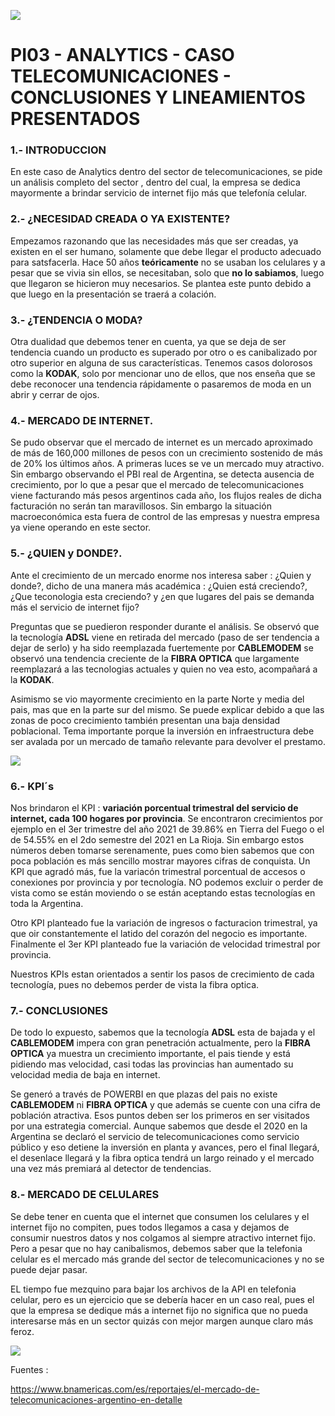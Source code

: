 ![](https://img.freepik.com/vector-gratis/fondo-torre-digital-telecomunicaciones-moviles_1017-23175.jpg)


# PI03 - ANALYTICS - CASO TELECOMUNICACIONES - CONCLUSIONES Y LINEAMIENTOS PRESENTADOS

### 1.- INTRODUCCION

En este caso de Analytics dentro del sector de telecomunicaciones, se pide un análisis completo del sector , dentro del cual, la empresa se dedica mayormente a brindar servicio de internet fijo más que telefonía celular.

### 2.- ¿NECESIDAD CREADA O YA EXISTENTE?

Empezamos razonando que las necesidades más que ser creadas, ya existen en el ser humano, solamente que debe llegar el producto adecuado para satsfacerla. Hace 50 años **teóricamente** no se usaban los celulares y a pesar que se vivia sin ellos, se necesitaban, solo que **no lo sabiamos**, luego que llegaron se hicieron muy necesarios. Se plantea este punto debido a que luego en la presentación se traerá a colación.

### 3.- ¿TENDENCIA O MODA?

Otra dualidad que debemos tener en cuenta, ya que se deja de ser tendencia cuando un producto es superado por otro o es canibalizado por otro superior en alguna de sus características. Tenemos casos dolorosos como la **KODAK**, solo por mencionar uno de ellos, que nos enseña que se debe reconocer una tendencia rápidamente o pasaremos de moda en un abrir y cerrar de ojos.

### 4.- MERCADO DE INTERNET.
Se pudo observar que el mercado de internet es un mercado aproximado de más de 160,000 millones de pesos con un crecimiento sostenido de más de 20% los últimos años. A primeras luces se ve un mercado muy atractivo. Sin embargo observando el PBI real de Argentina, se detecta ausencia de crecimiento, por lo que a pesar que el mercado de telecomunicaciones viene facturando más pesos argentinos cada año, los flujos reales de dicha facturación no serán tan maravillosos. Sin embargo la situación macroeconómica esta fuera de control de las empresas y nuestra empresa ya viene operando en este sector.

### 5.- ¿QUIEN y DONDE?.

Ante el crecimiento de un mercado enorme nos interesa saber : ¿Quien y donde?, dicho de una manera más académica : ¿Quien está creciendo?, ¿Que teconologia esta creciendo? y ¿en que lugares del pais se demanda más el servicio de internet fijo?

Preguntas que se puedieron responder durante el análisis. Se observó que la tecnología **ADSL** viene en retirada del mercado (paso de ser tendencia a dejar de serlo) y ha sido reemplazada fuertemente por **CABLEMODEM** se observó una tendencia creciente de la **FIBRA OPTICA** que largamente reemplazará a las tecnologias actuales y quien no vea esto, acompañará a la **KODAK**.

Asimismo se vio mayormente crecimiento en la parte Norte y media del pais, mas que en la parte sur del mismo. Se puede explicar debido a que las zonas de poco crecimiento también presentan una baja densidad poblacional. Tema importante porque la inversión en infraestructura debe ser avalada por un mercado de tamaño relevante para devolver el prestamo.

![](https://neora.com.pe/wp-content/uploads/2022/03/NEORA-Tendencias-en-telecomunicaciones-2022.jpg)

### 6.- KPI´s

Nos brindaron el KPI : **variación porcentual trimestral del servicio de internet, cada 100 hogares por provincia**. Se encontraron crecimientos por ejemplo en el 3er trimestre del año 2021 de 39.86% en Tierra del Fuego o el de 54.55% en el 2do semestre del 2021 en La Rioja. Sin embargo estos números deben tomarse serenamente, pues como bien sabemos que con poca población es más sencillo mostrar mayores cifras de conquista. Un KPI  que agradó más, fue la variacón trimestral porcentual de accesos o conexiones por provincia y por tecnología. NO podemos excluir o perder de vista como se están moviendo o se están aceptando estas tecnologías en toda la Argentina. 

Otro KPI planteado fue la variación de ingresos o facturacion trimestral, ya que oir constantemente el latido del corazón del negocio es importante. Finalmente el 3er KPI planteado fue la variación de velocidad trimestral por provincia.

Nuestros KPIs estan orientados a sentir los pasos de crecimiento de cada tecnología, pues no debemos perder de vista la fibra optica.

### 7.- CONCLUSIONES

De todo lo expuesto, sabemos que la tecnología **ADSL** esta de bajada y el **CABLEMODEM** impera con gran penetración actualmente, pero la **FIBRA OPTICA** ya muestra un crecimiento importante, el pais tiende y está pidiendo mas velocidad, casi todas las provincias han aumentado  su velocidad media de baja en internet.

Se generó a través de POWERBI en que plazas del pais no existe **CABLEMODEM** ni **FIBRA OPTICA** y que además se cuente con una cifra de población atractiva. Esos puntos deben ser los primeros en ser visitados por una estrategia comercial. Aunque sabemos que desde el 2020 en la Argentina se declaró el servicio de telecomunicaciones como servicio público y eso detiene la inversión en planta y avances, pero el final llegará, el desenlace llegará y la fibra optica tendrá un largo reinado y el mercado una vez más premiará al detector de tendencias.

### 8.- MERCADO DE CELULARES

Se debe tener en cuenta que el internet que consumen los celulares y el internet fijo no compiten, pues todos llegamos a casa y dejamos de consumir nuestros datos y nos colgamos al siempre atractivo internet fijo. Pero a pesar que no hay canibalismos, debemos saber que la telefonia celular es el mercado más grande del sector de telecomunicaciones y no se puede dejar pasar.

EL tiempo fue mezquino para bajar los archivos de la API en telefonia celular, pero es un ejercicio que se debería hacer en un caso real, pues el que la empresa se dedique más a internet fijo no significa que no pueda interesarse más en un sector quizás con mejor margen aunque claro más feroz.


![](https://baella.com/assets/uploads/images/2a6d8-como-pueden-las-empresas-de-telecomunicaciones-transformarse-en-nativas-digitales.jpeg)

Fuentes :

https://www.bnamericas.com/es/reportajes/el-mercado-de-telecomunicaciones-argentino-en-detalle
